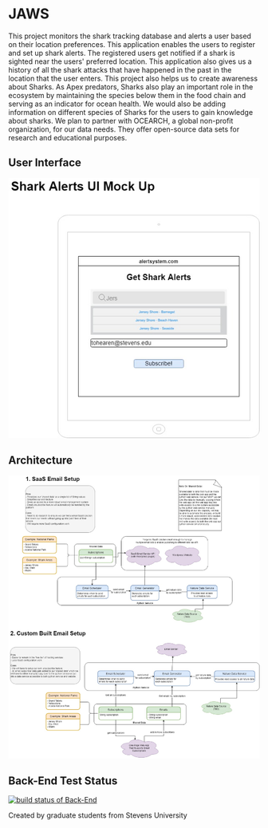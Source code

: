# JAWS
This project monitors the shark tracking database and alerts a user based on their location preferences. This application enables the users to register and set up shark alerts. The registered users get notified if a shark is sighted near the users' preferred location. This application also gives us a history of all the shark attacks that have happened in the past in the location that the user enters. This project also helps us to create awareness about Sharks. As Apex predators, Sharks also play an important role in the ecosystem by maintaining the species below them in the food chain and serving as an indicator for ocean health. We would also be adding information on different species of Sharks for the users to gain knowledge about sharks. We plan to partner with OCEARCH, a global non-profit organization, for our data needs. They offer open-source data sets for research and educational purposes.

## User Interface
![UI Mock Up](images/ui.jpg "UI Mock Up")

## Architecture
![Architecture](images/architecture.jpg "Architecture")

## Back-End Test Status
[![build status of Back-End](https://app.travis-ci.com/sriksrik7/Jaws.svg?branch=main)](https://app.travis-ci.com/github/sriksrik7/Jaws)

Created by graduate students from Stevens University

